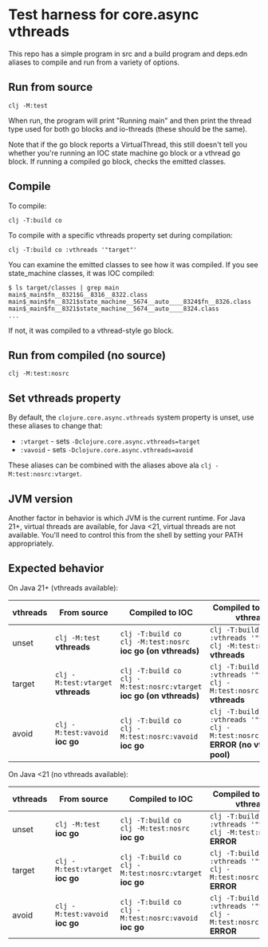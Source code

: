 # Test harness for core.async vthreads

This repo has a simple program in src and a build program and deps.edn aliases to compile and run from a variety of options.

## Run from source

```
clj -M:test
```

When run, the program will print "Running main" and then print the thread type used for both go blocks and io-threads (these should be the same). 

Note that if the go block reports a VirtualThread, this still doesn't tell you whether you're running an IOC state machine go block or a vthread go block. If running a compiled go block, checks the emitted classes.

## Compile

To compile:

```
clj -T:build co
```

To compile with a specific vthreads property set during compilation:

```
clj -T:build co :vthreads '"target"'
```

You can examine the emitted classes to see how it was compiled. If you see state_machine classes, it was IOC compiled:

```
$ ls target/classes | grep main
main$_main$fn__8321$G__8316__8322.class
main$_main$fn__8321$state_machine__5674__auto____8324$fn__8326.class
main$_main$fn__8321$state_machine__5674__auto____8324.class
...
```

If not, it was compiled to a vthread-style go block.

## Run from compiled (no source)

```
clj -M:test:nosrc
```

## Set vthreads property

By default, the `clojure.core.async.vthreads` system property is unset, use these aliases to change that:

* `:vtarget` - sets `-Dclojure.core.async.vthreads=target`
* `:vavoid` - sets `-Dclojure.core.async.vthreads=avoid`

These aliases can be combined with the aliases above ala `clj -M:test:nosrc:vtarget`.

## JVM version

Another factor in behavior is which JVM is the current runtime. For Java 21+, virtual threads are available, for Java <21, virtual threads are not available. You'll need to control this from the shell by setting your PATH appropriately.


## Expected behavior

On Java 21+ (vthreads available):

| vthreads | From source | Compiled to IOC | Compiled to expect vthread |
| ---- | ---- | ---- | ---- |
| unset | `clj -M:test`<br>**vthreads** | `clj -T:build co`<br>`clj -M:test:nosrc`<br>**ioc go (on vthreads)** | `clj -T:build co :vthreads '"target"'`<br>`clj -M:test:nosrc`<br>**vthreads** |
| target | `clj -M:test:vtarget` <br> **vthreads** | `clj -T:build co` <br> `clj -M:test:nosrc:vtarget` <br> **ioc go (on vthreads)** | `clj -T:build co :vthreads '"target"' ` <br> `clj -M:test:nosrc:vtarget` <br> **vthreads** |
| avoid | `clj -M:test:vavoid`<br> **ioc go** | `clj -T:build co` <br> `clj -M:test:nosrc:vavoid` <br> **ioc go** | `clj -T:build co :vthreads '"target"'` <br> `clj -M:test:nosrc:vavoid` <br> **ERROR (no vthread pool)** |


On Java <21 (no vthreads available):

| vthreads | From source | Compiled to IOC | Compiled to expect vthread |
| ---- | ---- | ---- | ---- |
| unset | `clj -M:test` <br> **ioc go** | `clj -T:build co` <br> `clj -M:test:nosrc` <br> **ioc go** | `clj -T:build co :vthreads '"target"'` <br> `clj -M:test:nosrc` <br> **ERROR** |
| target | `clj -M:test:vtarget` <br> **ioc go** | `clj -T:build co` <br> `clj -M:test:nosrc:vtarget` <br> **ioc go** | `clj -T:build co :vthreads '"target"'` <br> `clj -M:test:nosrc:vtarget` <br> **ERROR** |
| avoid | `clj -M:test:vavoid` <br> **ioc go** | `clj -T:build co` <br> `clj -M:test:nosrc:vavoid` <br> **ioc go** | `clj -T:build co :vthreads '"target"'` <br> `clj -M:test:nosrc:vavoid` <br> **ERROR** |


